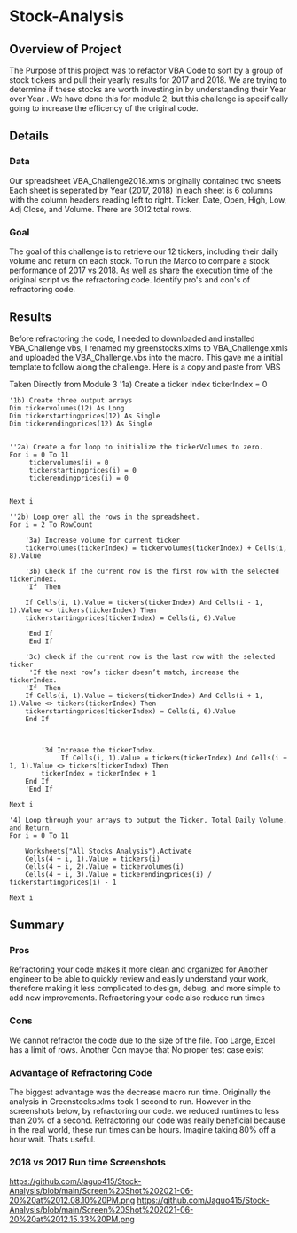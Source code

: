 # Stock-Analysis
## Overview of Project

The Purpose of this project was to refactor VBA Code to sort by a group of stock tickers and pull their yearly results for 2017 and 2018. We are trying to determine if these stocks are worth investing in by understanding their Year over Year . We have done this for module 2, but this challenge is specifically going to increase the efficency of the original code. 

## Details
### Data

Our spreadsheet VBA_Challenge2018.xmls originally contained two sheets Each sheet is seperated by Year (2017, 2018)  In each sheet is 6 columns with the column headers reading left to right. Ticker, Date, Open, High, Low, Adj Close, and Volume. There are 3012 total rows.

### Goal

The goal of this challenge is to retrieve our 12 tickers, including their daily volume and return on each stock. 
To run the Marco to compare a stock performance of 2017 vs 2018. As well as share the execution time of the original script vs the refractoring code. Identify pro's and con's of refractoring code. 


## Results

Before refractoring the code, I needed to downloaded and installed VBA_Challenge.vbs, I renamed my greenstocks.xlms to VBA_Challenge.xmls and uploaded the VBA_Challenge.vbs into the macro. This gave me a initial template to follow along the challenge. Here is a copy and paste from VBS


Taken Directly from Module 3
    '1a) Create a ticker Index
    tickerIndex = 0

    '1b) Create three output arrays
    Dim tickervolumes(12) As Long
    Dim tickerstartingprices(12) As Single
    Dim tickerendingprices(12) As Single
    
    
    ''2a) Create a for loop to initialize the tickerVolumes to zero.
    For i = 0 To 11
         tickervolumes(i) = 0
         tickerstartingprices(i) = 0
         tickerendingprices(i) = 0
  
    
    Next i
        
    ''2b) Loop over all the rows in the spreadsheet.
    For i = 2 To RowCount
    
        '3a) Increase volume for current ticker
        tickervolumes(tickerIndex) = tickervolumes(tickerIndex) + Cells(i, 8).Value
        
        '3b) Check if the current row is the first row with the selected tickerIndex.
        'If  Then
           
        If Cells(i, 1).Value = tickers(tickerIndex) And Cells(i - 1, 1).Value <> tickers(tickerIndex) Then
        tickerstartingprices(tickerIndex) = Cells(i, 6).Value
            
        'End If
         End If
         
        '3c) check if the current row is the last row with the selected ticker
         'If the next row’s ticker doesn’t match, increase the tickerIndex.
        'If  Then
        If Cells(i, 1).Value = tickers(tickerIndex) And Cells(i + 1, 1).Value <> tickers(tickerIndex) Then
        tickerstartingprices(tickerIndex) = Cells(i, 6).Value
        End If
        
            

            '3d Increase the tickerIndex.
                 If Cells(i, 1).Value = tickers(tickerIndex) And Cells(i + 1, 1).Value <> tickers(tickerIndex) Then
            tickerIndex = tickerIndex + 1
        End If
        'End If
    
    Next i
    
    '4) Loop through your arrays to output the Ticker, Total Daily Volume, and Return.
    For i = 0 To 11
        
        Worksheets("All Stocks Analysis").Activate
        Cells(4 + i, 1).Value = tickers(i)
        Cells(4 + i, 2).Value = tickervolumes(i)
        Cells(4 + i, 3).Value = tickerendingprices(i) / tickerstartingprices(i) - 1
        
    Next i
    

## Summary
### Pros

Refractoring your code makes it more clean and organized for 
Another engineer to be able to quickly review and easily understand your work, therefore making it less complicated to design, debug, and more simple to add new improvements. 
Refractoring your code also reduce run times

### Cons

We cannot refractor the code due to the size of the file. Too Large, Excel has a limit of rows. Another Con maybe that 
No proper test case exist

### Advantage of Refractoring Code

The biggest advantage was the decrease macro run time. Originally the analysis in Greenstocks.xlms took 1 second to run. However in the screenshots below, by refractoring our code. we reduced runtimes to less than 20% of a second. Refractoring our code was really beneficial because in the real world, these run times can be hours. Imagine taking 80% off a hour wait. Thats useful. 

### 2018 vs 2017 Run time Screenshots
https://github.com/Jaguo415/Stock-Analysis/blob/main/Screen%20Shot%202021-06-20%20at%2012.08.10%20PM.png
https://github.com/Jaguo415/Stock-Analysis/blob/main/Screen%20Shot%202021-06-20%20at%2012.15.33%20PM.png

